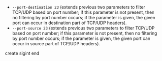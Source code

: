 * `--port-destination 23` (extends previous two parameters to filter TCP/UDP based on port number; if this parameter is not present, then no filtering by port number occurs; if the parameter is given, the given port can occur in destination part of TCP/UDP headers).
* `--port-source 23` (extends previous two parameters to filter TCP/UDP based on port number; if this parameter is not present, then no filtering by port number occurs; if the parameter is given, the given port can occur in source part of TCP/UDP headers).

create sigint end